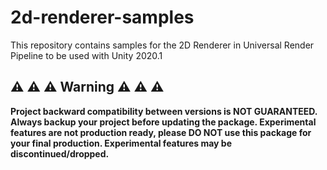 # 2d-renderer-samples
This repository contains samples for the 2D Renderer in Universal Render Pipeline to be used with Unity 2020.1



## ⚠️ ⚠️ ⚠️ Warning ⚠️ ⚠️ ⚠️

**Project backward compatibility between versions is NOT GUARANTEED. Always backup your project before updating the package. Experimental features are not production ready, please DO NOT use this package for your final production. Experimental features may be discontinued/dropped.**

